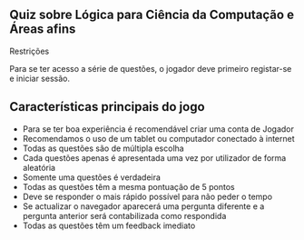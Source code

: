 ## Quiz sobre Lógica para Ciência da Computação e Áreas afins
 
Restrições

Para se ter acesso a série de questões, o jogador deve primeiro registar-se e iniciar sessão.


## Características principais do jogo

- Para se ter boa experiência é recomendável criar uma conta de Jogador
- Recomendamos o uso de um tablet ou computador conectado à internet
- Todas as questões são de múltipla escolha
- Cada questões apenas é apresentada uma vez por utilizador de forma aleatória
- Somente uma questões é verdadeira
- Todas as questões têm a mesma pontuação de 5 pontos
- Deve se responder o mais rápido possível para não peder o tempo
- Se actualizar o navegador aparecerá uma pergunta diferente e a pergunta anterior será contabilizada como respondida
- Todas as questões têm um feedback imediato